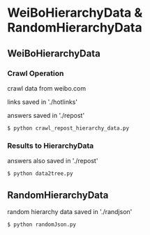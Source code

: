 # WeiBoHierarchyData & RandomHierarchyData
## WeiBoHierarchyData
### Crawl Operation

crawl data from weibo.com  

links saved in './hotlinks'  

answers saved in './repost' 

```
$ python crawl_repost_hierarchy_data.py
```
### Results to HierarchyData

answers also saved in './repost' 

```
$ python data2tree.py
```

## RandomHierarchyData

random hierarchy data saved in './randjson' 

```
$ python randomJson.py
```